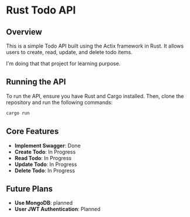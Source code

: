 # Rust Todo API

## Overview

This is a simple Todo API built using the Actix framework in Rust. It allows users to create, read, update, and delete todo items.

I'm doing that that project for learning purpose.

## Running the API

To run the API, ensure you have Rust and Cargo installed. Then, clone the repository and run the following commands:

```bash
cargo run
```

## Core Features

- **Implement Swagger**: Done
- **Create Todo**: In Progress
- **Read Todo**: In Progress
- **Update Todo**: In Progress
- **Delete Todo**: In Progress

## Future Plans

- **Use MongoDB**: planned
- **User JWT Authentication**: Planned



